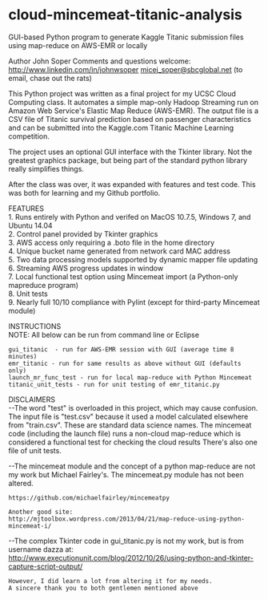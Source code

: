 # cloud-mincemeat-titanic-analysis
GUI-based Python program to generate Kaggle Titanic submission files using map-reduce on AWS-EMR or locally  

 Author John Soper
  Comments and questions welcome:  
      http://www.linkedin.com/in/johnwsoper
      micej_soper@sbcglobal.net (to email, chase out the rats)


  This Python project was written as a final project for my UCSC Cloud Computing class.
  It automates a simple map-only Hadoop Streaming run on Amazon Web Service's 
  Elastic Map Reduce (AWS-EMR).  The output file is a CSV file of Titanic survival
  prediction based on passenger characteristics and can be submitted into the 
  Kaggle.com Titanic Machine Learning competition.
  
  The project uses an optional GUI interface with the Tkinter library.  Not 
  the greatest graphics package, but being part of the standard python library
  really simplifies things.
  
  After the class was over, it was expanded with features and test code.  This was 
  both for learning and my Github portfolio.
  
FEATURES  
    1.  Runs entirely with Python and verifed on MacOS 10.7.5, Windows 7, 
        and Ubuntu 14.04  
    2.  Control panel provided by Tkinter graphics  
    3.  AWS access only requiring a .boto file in the home directory  
    4.  Unique bucket name generated from network card MAC address  
    5.  Two data processing models supported by dynamic mapper file updating  
    6.  Streaming AWS progress updates in window  
    7.  Local functional test option using Mincemeat import (a Python-only 
        mapreduce program)  
    8.  Unit tests  
    9.  Nearly full 10/10 compliance with Pylint (except for third-party Mincemeat
        module)   
    
INSTRUCTIONS   
    NOTE: All below can be run from command line or Eclipse
    
    gui_titanic  - run for AWS-EMR session with GUI (average time 8 minutes)  
    emr_titanic - run for same results as above without GUI (defaults only)  
    launch_mr_func_test - run for local map-reduce with Python Mincemeat  
    titanic_unit_tests - run for unit testing of emr_titanic.py  
    
  
DISCLAIMERS  
--The word "test" is overloaded in this project, which may cause confusion.
    The input file is "test.csv" because it used a model calculated elsewhere from
    "train.csv".  These are standard data science names.  The mincemeat code (including the launch file) runs a non-cloud map-reduce
    which is considered a functional test for checking the cloud results
    There's also one file of unit tests.  
 
 --The mincemeat module and the concept of a python map-reduce are not my
    work but Michael Fairley's.  The mincemeat.py module has not been altered.  
    
    https://github.com/michaelfairley/mincemeatpy  
    
    Another good site:  
    http://mjtoolbox.wordpress.com/2013/04/21/map-reduce-using-python-mincemeat-i/  
      
--The complex Tkinter code in gui_titanic.py is not my work, but is from  
    username dazza at:  
    http://www.executionunit.com/blog/2012/10/26/using-python-and-tkinter-capture-script-output/  
   
    However, I did learn a lot from altering it for my needs.    
    A sincere thank you to both gentlemen mentioned above  
